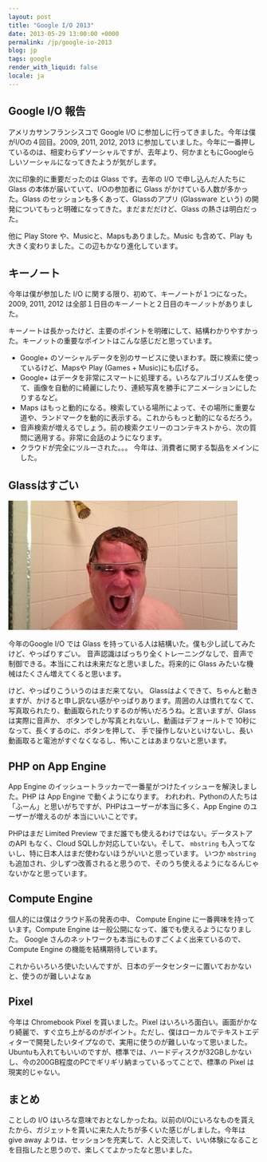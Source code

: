 ```yaml
---
layout: post
title: "Google I/O 2013"
date: 2013-05-29 13:00:00 +0000
permalink: /jp/google-io-2013
blog: jp
tags: google
render_with_liquid: false
locale: ja
---
```


## Google I/O 報告

アメリカサンフランシスコで Google I/O に参加しに行ってきました。今年は僕がI/Oの４回目。2009, 2011, 2012,
2013
に参加していました。今年に一番押しているのは、相変わらずソーシャルですが、去年より、何かまともにGoogleらしいソーシャルになってきたようが気がします。

次に印象的に重要だったのは Glass です。去年の I/O で申し込んだ人たちに Glass の本体が届いていて、I/Oの参加者に Glass
がかけている人数が多かった。Glass のセッションも多くあって、Glassのアプリ (Glassware という)
の開発についてもっと明確になってきた。まだまだだけど、Glass の熱さは明白だった。

他に Play Store や、Musicと、Mapsもありました。Music も含めて、Play
も大きく変わりました。この辺もかなり進化しています。

## キーノート

今年は僕が参加した I/O に関する限り、初めて、キーノートが１つになった。 2009, 2011, 2012
は全部１日目のキーノートと２日目のキーノットがありました。

キーノートは長かったけど、主要のポイントを明確にして、結構わかりやすかった。キーノットの重要なポイントはこんな感じだと思っています。

- Google+ のソーシャルデータを別のサービスに使いまわす。既に検索に使っているけど、Mapsや Play (Games +
  Music)にも広げる。
- Google+
  はデータを非常にスマートに処理する。いろなアルゴリズムを使って、画像を自動的に綺麗にしたり、連続写真を勝手にアニメーションにしたりするなど。
- Maps
  はもっと動的になる。検索している場所によって、その場所に重要な道や、ランドマークを動的に表示する。これからもっと動的になるだろう。
- 音声検索が増えるでしょう。前の検索クエリーのコンテキストから、次の質問に適用する。非常に会話のようになります。
- クラウドが完全にツルーされた。。。 今年は、消費者に関する製品をメインにした。

## Glassはすごい

![image](/assets/images/706/scoble_medium.jpg)

今年のGoogle I/O では Glass を持っている人は結構いた。僕も少し試してみたけど、やっぱりすごい。
音声認識はばっちり全くトレーニングなしで、音声で制御できる。本当にこれは未来だなと思いました。将来的に
Glass みたいな機械はたくさん増えてくると思います。

けど、やっぱりこういうのはまだ来てない。
Glassはよくできて、ちゃんと動きますが、かけると申し訳ない感がやっぱりあります。周囲の人は慣れてなくて、写真取られたり、動画取られたりするのが怖いだろうね。と言いますが、Glassは実際に音声か、
ボタンでしか写真とれないし、動画はデフォールトで 10秒になって、長くするのに、ボタンを押して、
手で操作しないといけないし、長い動画取ると電池がすぐなくなるし、怖いことはあまりないと思います。

## PHP on App Engine

App Engine のイッシュートラッカーで一番星がつけたイッシューを解決しました。PHP は App Engine で動くようになります。
われわれ、Pythonの人たちは「ふーん」と思いがちですが、PHPはユーザーが本当に多く、App Engine のユーザーが増えるのが
本当にいいことです。

PHPはまだ Limited Preview でまだ誰でも使えるわけではない。データストアのAPI もなく、Cloud
SQLしか対応していない。そして、 `mbstring`
も入ってないし、特に日本人はまだ使わないほうがいいと思っています。
いつか `mbstring` も追加され、少しずつ改善されると思うので、そのうち使えるようになるんじゃないかなと思っています。

## Compute Engine

個人的には僕はクラウド系の発表の中、 Compute Engine に一番興味を持っています。Compute Engine
は一般公開になって、誰でも使えるようになりました。 Google
さんのネットワークも本当にものすごくよく出来ているので、Compute
Engine の機能を結構期待しています。

これからいろいろ使いたいんですが、日本のデータセンターに置いておかないと、使うのが難しいよなぁ

## Pixel

今年は Chromebook Pixel を貰いました。Pixel
はいろいろ面白い。画面がかなり綺麗で、すぐ立ち上がるのがポイント。ただし、僕はローカルでテキストエディターで開発したいタイプなので、実用に使うのが難しいなって思いました。Ubuntuも入れてもいいのですが、標準では、ハードディスクが32GBしかないし、今の200GB程度のPCでギリギリ納まっているってことで、標準の
Pixel は現実的じゃない。

## まとめ

ことしの I/O
はいろな意味でおとなしかったね。以前のI/Oにいろなものを貰えたから、ガジェットを貰いに来た人たちが多くいた感じがしました。今年は
give away よりは、セッションを充実して、人と交流して、いい体験になることを目指したと思うので、楽しくてよかったなと思いました。
